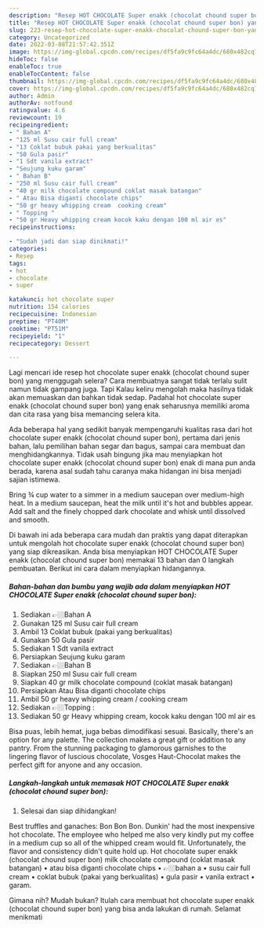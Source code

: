 ```yaml
---
description: "Resep HOT CHOCOLATE Super enakk (chocolat chound super bon) yang Lezat , Bisa Manjain Lidah"
title: "Resep HOT CHOCOLATE Super enakk (chocolat chound super bon) yang Lezat , Bisa Manjain Lidah"
slug: 223-resep-hot-chocolate-super-enakk-chocolat-chound-super-bon-yang-lezat-bisa-manjain-lidah
category: Uncategorized
date: 2022-03-08T21:57:42.351Z
image: https://img-global.cpcdn.com/recipes/df5fa9c9fc64a4dc/680x482cq70/hot-chocolate-super-enakk-chocolat-chound-super-bon-foto-resep-utama.jpg
hideToc: false
enableToc: true
enableTocContent: false
thumbnail: https://img-global.cpcdn.com/recipes/df5fa9c9fc64a4dc/680x482cq70/hot-chocolate-super-enakk-chocolat-chound-super-bon-foto-resep-utama.jpg
cover: https://img-global.cpcdn.com/recipes/df5fa9c9fc64a4dc/680x482cq70/hot-chocolate-super-enakk-chocolat-chound-super-bon-foto-resep-utama.jpg
author: Admin
authorAv: notfound
ratingvalue: 4.6
reviewcount: 19
recipeingredient:
- " Bahan A"
- "125 ml Susu cair full cream"
- "13 Coklat bubuk pakai yang berkualitas"
- "50 Gula pasir"
- "1 Sdt vanila extract"
- "Seujung kuku garam"
- " Bahan B"
- "250 ml Susu cair full cream"
- "40 gr milk chocolate compound coklat masak batangan"
- " Atau Bisa diganti chocolate chips"
- "50 gr heavy whipping cream  cooking cream"
- " Topping "
- "50 gr Heavy whipping cream kocok kaku dengan 100 ml air es"
recipeinstructions:

- "Sudah jadi dan siap dinikmati!"
categories:
- Resep
tags:
- hot
- chocolate
- super

katakunci: hot chocolate super 
nutrition: 154 calories
recipecuisine: Indonesian
preptime: "PT40M"
cooktime: "PT51M"
recipeyield: "1"
recipecategory: Dessert

---
```



Lagi mencari ide resep hot chocolate super enakk (chocolat chound super bon) yang menggugah selera? Cara membuatnya sangat tidak terlalu sulit namun tidak gampang juga. Tapi Kalau keliru mengolah maka hasilnya tidak akan memuaskan dan bahkan tidak sedap. Padahal hot chocolate super enakk (chocolat chound super bon) yang enak seharusnya memiliki aroma dan cita rasa yang bisa memancing selera kita.


Ada beberapa hal yang sedikit banyak mempengaruhi kualitas rasa dari hot chocolate super enakk (chocolat chound super bon), pertama dari jenis bahan, lalu pemilihan bahan segar dan bagus, sampai cara membuat dan menghidangkannya. Tidak usah bingung jika mau menyiapkan hot chocolate super enakk (chocolat chound super bon) enak di mana pun anda berada, karena asal sudah tahu caranya maka hidangan ini bisa menjadi sajian istimewa.

Bring ¾ cup water to a simmer in a medium saucepan over medium-high heat. In a medium saucepan, heat the milk until it&#39;s hot and bubbles appear. Add salt and the finely chopped dark chocolate and whisk until dissolved and smooth.


Di bawah ini ada beberapa cara mudah dan praktis yang dapat diterapkan untuk mengolah hot chocolate super enakk (chocolat chound super bon) yang siap dikreasikan. Anda bisa menyiapkan HOT CHOCOLATE Super enakk (chocolat chound super bon) memakai 13 bahan dan 0 langkah pembuatan. Berikut ini cara dalam menyiapkan hidangannya.

<!--inarticleads1-->

##### Bahan-bahan dan bumbu yang wajib ada dalam menyiapkan HOT CHOCOLATE Super enakk (chocolat chound super bon):

1. Sediakan  👉🏼Bahan A
1. Gunakan 125 ml Susu cair full cream
1. Ambil 13 Coklat bubuk (pakai yang berkualitas)
1. Gunakan 50 Gula pasir
1. Sediakan 1 Sdt vanila extract
1. Persiapkan Seujung kuku garam
1. Sediakan  👉🏼Bahan B
1. Siapkan 250 ml Susu cair full cream
1. Siapkan 40 gr milk chocolate compound (coklat masak batangan)
1. Persiapkan  Atau Bisa diganti chocolate chips
1. Ambil 50 gr heavy whipping cream / cooking cream
1. Sediakan  👉🏼Topping :
1. Sediakan 50 gr Heavy whipping cream, kocok kaku dengan 100 ml air es


Bisa puas, lebih hemat, juga bebas dimodifikasi sesuai. Basically, there&#39;s an option for any palette. The collection makes a great gift or addition to any pantry. From the stunning packaging to glamorous garnishes to the lingering flavor of luscious chocolate, Vosges Haut-Chocolat makes the perfect gift for anyone and any occasion. 

<!--inarticleads2-->

##### Langkah-langkah untuk memasak HOT CHOCOLATE Super enakk (chocolat chound super bon):


1. Selesai dan siap dihidangkan!

Best truffles and ganaches: Bon Bon Bon. Dunkin&#39; had the most inexpensive hot chocolate. The employee who helped me also very kindly put my coffee in a medium cup so all of the whipped cream would fit. Unfortunately, the flavor and consistency didn&#39;t quite hold up. Hot chocolate super enakk (chocolat chound super bon) milk chocolate compound (coklat masak batangan) • atau bisa diganti chocolate chips • 👉🏼bahan a • susu cair full cream • coklat bubuk (pakai yang berkualitas) • gula pasir • vanila extract • garam. 

Gimana nih? Mudah bukan? Itulah cara membuat hot chocolate super enakk (chocolat chound super bon) yang bisa anda lakukan di rumah. Selamat menikmati
